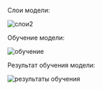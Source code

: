 Слои модели:

![слои2](https://github.com/SlavaBulka/ComputerVision/assets/87085844/f6d8c4f3-f5df-4cf2-8653-9735e26515f8)

Обучение модели:

![обучение](https://github.com/SlavaBulka/ComputerVision/assets/87085844/92488dff-0fce-48b1-8442-70802a0cf68a)

Результат обучения модели:

![результаты обучения](https://github.com/SlavaBulka/ComputerVision/assets/87085844/f1b4a7a3-4833-42ff-a3bd-35c6ea35d86c)

